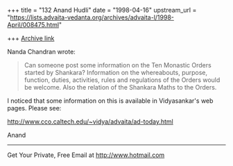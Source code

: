 +++
title = "132 Anand Hudli"
date = "1998-04-16"
upstream_url = "https://lists.advaita-vedanta.org/archives/advaita-l/1998-April/008475.html"

+++
[Archive link](https://lists.advaita-vedanta.org/archives/advaita-l/1998-April/008475.html)

 Nanda Chandran wrote:

>Can someone post some information on the Ten Monastic Orders started by
>Shankara? Information on the whereabouts, purpose, function, duties,
>activities, rules and regulations of the Orders would be welcome. Also
>the relation of the Shankara Maths to the Orders.

 I noticed that some information on this is available in
 Vidyasankar's web pages. Please see:

 http://www.cco.caltech.edu/~vidya/advaita/ad-today.html

 Anand


______________________________________________________
Get Your Private, Free Email at http://www.hotmail.com

